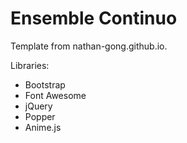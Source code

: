 # Ensemble Continuo
Template from nathan-gong.github.io. 

Libraries:

- Bootstrap
- Font Awesome
- jQuery
- Popper
- Anime.js
